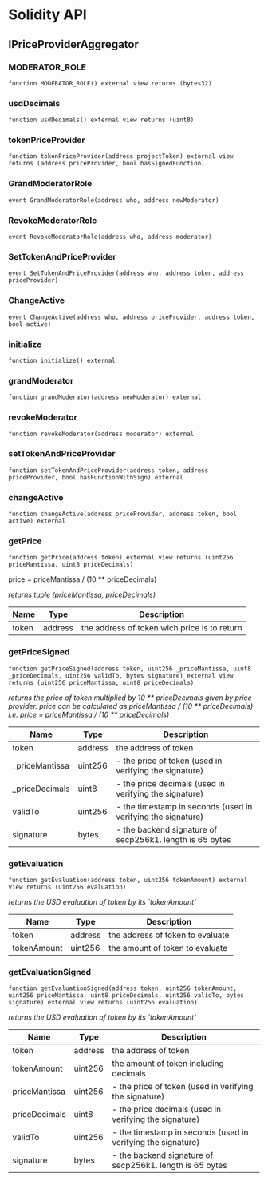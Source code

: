 # Solidity API

## IPriceProviderAggregator

### MODERATOR_ROLE

```solidity
function MODERATOR_ROLE() external view returns (bytes32)
```

### usdDecimals

```solidity
function usdDecimals() external view returns (uint8)
```

### tokenPriceProvider

```solidity
function tokenPriceProvider(address projectToken) external view returns (address priceProvider, bool hasSignedFunction)
```

### GrandModeratorRole

```solidity
event GrandModeratorRole(address who, address newModerator)
```

### RevokeModeratorRole

```solidity
event RevokeModeratorRole(address who, address moderator)
```

### SetTokenAndPriceProvider

```solidity
event SetTokenAndPriceProvider(address who, address token, address priceProvider)
```

### ChangeActive

```solidity
event ChangeActive(address who, address priceProvider, address token, bool active)
```

### initialize

```solidity
function initialize() external
```

### grandModerator

```solidity
function grandModerator(address newModerator) external
```

### revokeModerator

```solidity
function revokeModerator(address moderator) external
```

### setTokenAndPriceProvider

```solidity
function setTokenAndPriceProvider(address token, address priceProvider, bool hasFunctionWithSign) external
```

### changeActive

```solidity
function changeActive(address priceProvider, address token, bool active) external
```

### getPrice

```solidity
function getPrice(address token) external view returns (uint256 priceMantissa, uint8 priceDecimals)
```

price &#x3D; priceMantissa / (10 ** priceDecimals)

_returns tuple (priceMantissa, priceDecimals)_

| Name | Type | Description |
| ---- | ---- | ----------- |
| token | address | the address of token wich price is to return |

### getPriceSigned

```solidity
function getPriceSigned(address token, uint256 _priceMantissa, uint8 _priceDecimals, uint256 validTo, bytes signature) external view returns (uint256 priceMantissa, uint8 priceDecimals)
```

_returns the price of token multiplied by 10 ** priceDecimals given by price provider.
price can be calculated as  priceMantissa / (10 ** priceDecimals)
i.e. price &#x3D; priceMantissa / (10 ** priceDecimals)_

| Name | Type | Description |
| ---- | ---- | ----------- |
| token | address | the address of token |
| _priceMantissa | uint256 | - the price of token (used in verifying the signature) |
| _priceDecimals | uint8 | - the price decimals (used in verifying the signature) |
| validTo | uint256 | - the timestamp in seconds (used in verifying the signature) |
| signature | bytes | - the backend signature of secp256k1. length is 65 bytes |

### getEvaluation

```solidity
function getEvaluation(address token, uint256 tokenAmount) external view returns (uint256 evaluation)
```

_returns the USD evaluation of token by its &#x60;tokenAmount&#x60;_

| Name | Type | Description |
| ---- | ---- | ----------- |
| token | address | the address of token to evaluate |
| tokenAmount | uint256 | the amount of token to evaluate |

### getEvaluationSigned

```solidity
function getEvaluationSigned(address token, uint256 tokenAmount, uint256 priceMantissa, uint8 priceDecimals, uint256 validTo, bytes signature) external view returns (uint256 evaluation)
```

_returns the USD evaluation of token by its &#x60;tokenAmount&#x60;_

| Name | Type | Description |
| ---- | ---- | ----------- |
| token | address | the address of token |
| tokenAmount | uint256 | the amount of token including decimals |
| priceMantissa | uint256 | - the price of token (used in verifying the signature) |
| priceDecimals | uint8 | - the price decimals (used in verifying the signature) |
| validTo | uint256 | - the timestamp in seconds (used in verifying the signature) |
| signature | bytes | - the backend signature of secp256k1. length is 65 bytes |

